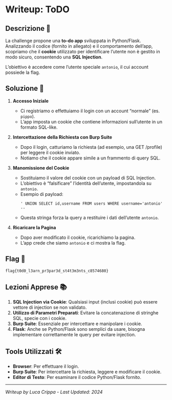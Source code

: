 # Writeup: ToDO

## Descrizione 📝
La challenge propone una **to-do app** sviluppata in Python/Flask. Analizzando il codice (fornito in allegato) e il comportamento dell’app, scopriamo che il **cookie** utilizzato per identificare l’utente non è gestito in modo sicuro, consentendo una **SQL Injection**.

L’obiettivo è accedere come l’utente speciale `antonio`, il cui account possiede la flag.

## Soluzione 🎯

1. **Accesso Iniziale**  
   - Ci registriamo o effettuiamo il login con un account “normale” (es. `pippo`).  
   - L’app imposta un cookie che contiene informazioni sull’utente in un formato SQL-like.

2. **Intercettazione della Richiesta con Burp Suite**  
   - Dopo il login, catturiamo la richiesta (ad esempio, una GET /profile) per leggere il cookie inviato.  
   - Notiamo che il cookie appare simile a un frammento di query SQL.

3. **Manomissione del Cookie**  
   - Sostituiamo il valore del cookie con un payload di SQL Injection.  
   - L’obiettivo è “falsificare” l’identità dell’utente, impostandola su `antonio`.  
   - Esempio di payload:
     ```
     ' UNION SELECT id,username FROM users WHERE username='antonio' --
     ```
   - Questa stringa forza la query a restituire i dati dell’utente `antonio`.

4. **Ricaricare la Pagina**  
   - Dopo aver modificato il cookie, ricarichiamo la pagina.  
   - L’app crede che siamo `antonio` e ci mostra la flag.

## Flag 🏁
```
flag{t0d0_l3arn_pr3par3d_st4t3m3nts_c8574680}
```

## Lezioni Apprese 📚
1. **SQL Injection via Cookie**: Qualsiasi input (inclusi cookie) può essere vettore di injection se non validato.  
2. **Utilizzo di Parametri Preparati**: Evitare la concatenazione di stringhe SQL, specie con i cookie.  
3. **Burp Suite**: Essenziale per intercettare e manipolare i cookie.  
4. **Flask**: Anche se Python/Flask sono semplici da usare, bisogna implementare correttamente le query per evitare injection.

## Tools Utilizzati 🛠️
- **Browser**: Per effettuare il login.  
- **Burp Suite**: Per intercettare la richiesta, leggere e modificare il cookie.  
- **Editor di Testo**: Per esaminare il codice Python/Flask fornito.

---

*Writeup by Luca Crippa - Last Updated: 2024*
